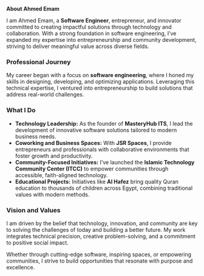 **About Ahmed Emam**  

I am Ahmed Emam, a **Software Engineer**, entrepreneur, and innovator committed to creating impactful solutions through technology and collaboration. With a strong foundation in software engineering, I’ve expanded my expertise into entrepreneurship and community development, striving to deliver meaningful value across diverse fields.  

### **Professional Journey**  
My career began with a focus on **software engineering**, where I honed my skills in designing, developing, and optimizing applications. Leveraging this technical expertise, I ventured into entrepreneurship to build solutions that address real-world challenges.  

### **What I Do**  
- **Technology Leadership:** As the founder of **MasteryHub ITS**, I lead the development of innovative software solutions tailored to modern business needs.  
- **Coworking and Business Spaces:** With **JSR Spaces**, I provide entrepreneurs and professionals with collaborative environments that foster growth and productivity.  
- **Community-Focused Initiatives:** I’ve launched the **Islamic Technology Community Center (ITCC)** to empower communities through accessible, faith-aligned technology.  
- **Educational Projects:** Initiatives like **Al Hafez** bring quality Quran education to thousands of children across Egypt, combining traditional values with modern methods.  

### **Vision and Values**  
I am driven by the belief that technology, innovation, and community are key to solving the challenges of today and building a better future. My work integrates technical precision, creative problem-solving, and a commitment to positive social impact.  

Whether through cutting-edge software, inspiring spaces, or empowering communities, I strive to build opportunities that resonate with purpose and excellence.  